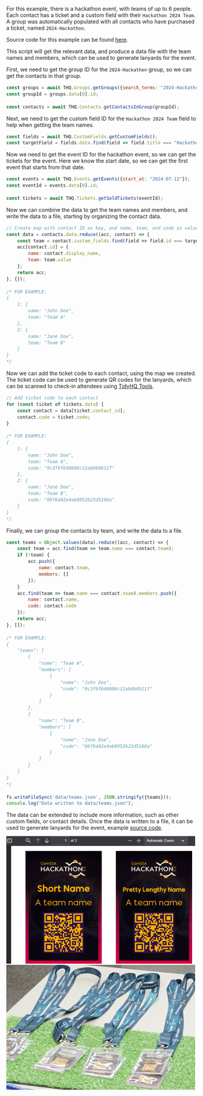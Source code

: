 For this example, there is a hackathon event, with teams of up to 6 people. Each contact has a ticket and a custom field with their `Hackathon 2024 Team`. A group was automatically populated with all contacts who have purchased a ticket, named `2024-Hackathon`.

Source code for this example can be found [here](https://github.com/s3ansh33p/hackathon24-cards/blob/main/data.js).

This script will get the relevant data, and produce a data file with the team names and members, which can be used to generate lanyards for the event.

First, we need to get the group ID for the `2024-Hackathon` group, so we can get the contacts in that group.

```js
const groups = await THQ.Groups.getGroups({search_terms: "2024-Hackathon"});
const groupId = groups.data[0].id;

const contacts = await THQ.Contacts.getContactsInGroup(groupId);
```

Next, we need to get the custom field ID for the `Hackathon 2024 Team` field to help when getting the team names.

```js
const fields = await THQ.CustomFields.getCustomFields();
const targetField = fields.data.find(field => field.title === "Hackathon 2024 Team");
```

Now we need to get the event ID for the hackathon event, so we can get the tickets for the event. Here we know the start date, so we can get the first event that starts from that date.

```js
const events = await THQ.Events.getEvents({start_at: "2024-07-12"});
const eventId = events.data[0].id;

const tickets = await THQ.Tickets.getSoldTickets(eventId);
```

Now we can combine the data to get the team names and members, and write the data to a file, starting by organizing the contact data.

```js
// Create map with contact ID as key, and name, team, and code as values
const data = contacts.data.reduce((acc, contact) => {
    const team = contact.custom_fields.find(field => field.id === targetField.id);
    acc[contact.id] = {
        name: contact.display_name,
        team: team.value
    };
    return acc;
}, {});

/* FOR EXAMPLE:
{
    1: {
        name: "John Doe",
        team: "Team A"
    },
    2: {
        name: "Jane Doe",
        team: "Team B"
    }
}
*/
```

Now we can add the ticket code to each contact, using the map we created. The ticket code can be used to generate QR codes for the lanyards, which can be scanned to check-in attendees using [TidyHQ Tools](https://tidy.mcginty.io). 

```js
// Add ticket code to each contact
for (const ticket of tickets.data) {
    const contact = data[ticket.contact_id];
    contact.code = ticket.code;
}

/* FOR EXAMPLE:
{
    1: {
        name: "John Doe",
        team: "Team A",
        code: "9c3f9f640806c12ab0b9b11f"
    },
    2: {
        name: "Jane Doe",
        team: "Team B",
        code: "06f6d42e4ab8952b23d5160a"
    }
}
*/
```

Finally, we can group the contacts by team, and write the data to a file.

```js
const teams = Object.values(data).reduce((acc, contact) => {
    const team = acc.find(team => team.name === contact.team);
    if (!team) {
        acc.push({
            name: contact.team,
            members: []
        });
    }
    acc.find(team => team.name === contact.team).members.push({
        name: contact.name,
        code: contact.code
    });
    return acc;
}, []);

/* FOR EXAMPLE:
{
    "teams": [
        {
            "name": "Team A",
            "members": [
                {
                    "name": "John Doe",
                    "code": "9c3f9f640806c12ab0b9b11f"
                }
            ]
        },
        {
            "name": "Team B",
            "members": [
                {
                    "name": "Jane Doe",
                    "code": "06f6d42e4ab8952b23d5160a"
                }
            ]
        }
    ]
}
*/

fs.writeFileSync('data/teams.json', JSON.stringify({teams}));
console.log("Data written to data/teams.json");
```

The data can be extended to include more information, such as other custom fields, or contact details.
Once the data is written to a file, it can be used to generate lanyards for the event, example [source code](https://github.com/s3ansh33p/hackathon24-cards/blob/main/index.js). 

![Example Generated PDF](https://raw.githubusercontent.com/s3ansh33p/hackathon24-cards/main/assets/LanyardPDFExample.png)
![Lanyards on Display](https://raw.githubusercontent.com/s3ansh33p/hackathon24-cards/main/assets/LanyardExample.png)